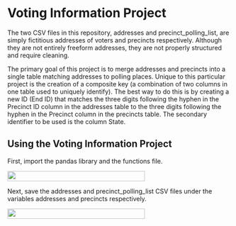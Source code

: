 # Voting Information Project
The two CSV files in this repository, addresses and precinct_polling_list, are simply fictitious addresses of voters and precincts respectively.  Although they are not entirely freeform addresses, they are not properly structured and require cleaning.

The primary goal of this project is to merge addresses and precincts into a single table matching addresses to polling places.  Unique to this particular project is the creation of a composite key (a combination of two columns in one table used to uniquely identify).  The best way to do this is by creating a new ID (End ID) that matches the three digits following the hyphen in the Precinct ID column in the addresses table to the three digits following the hyphen in the Precinct column in the precincts table.  The secondary identifier to be used is the column State.

## Using the Voting Information Project
First, import the pandas library and the functions file.

<img src="images/Screen Shot 2019-11-13 at 3.58.58 PM.png" width="310" height="23">

Next, save the addresses and precinct_polling_list CSV files under the variables addresses and precincts respectively.

<img src="images/Screen Shot 2019-11-13 at 3.58.58 PM.png" width="310" height="23">
